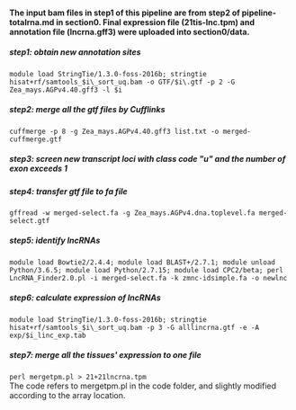 #### The input bam files in step1 of this pipeline are from step2 of pipeline-totalrna.md in section0. Final expression file (21tis-lnc.tpm) and annotation file (lncrna.gff3) were uploaded into section0/data.
##### step1: obtain new annotation sites  
`module load StringTie/1.3.0-foss-2016b; stringtie hisat+rf/samtools_$i\_sort_uq.bam -o GTF/$i\.gtf -p 2 -G Zea_mays.AGPv4.40.gff3 -l $i`

##### step2: merge all the gtf files by Cufflinks
`cuffmerge -p 8 -g Zea_mays.AGPv4.40.gff3 list.txt -o merged-cuffmerge.gtf`  

##### step3: screen new transcript loci with class code "u" and the number of exon exceeds 1  

##### step4: transfer gtf file to fa file  
`gffread -w merged-select.fa -g Zea_mays.AGPv4.dna.toplevel.fa merged-select.gtf`  

##### step5: identify lncRNAs  
`module load Bowtie2/2.4.4; module load BLAST+/2.7.1; module unload Python/3.6.5; module load Python/2.7.15; module load CPC2/beta; perl LncRNA_Finder2.0.pl -i merged-select.fa -k zmnc-idsimple.fa -o newlnc`  

##### step6: calculate expression of lncRNAs  
`module load StringTie/1.3.0-foss-2016b; stringtie hisat+rf/samtools_$i\_sort_uq.bam -p 3 -G alllincrna.gtf -e -A exp/$i_linc_exp.tab`  

##### step7: merge all the tissues' expression to one file
`perl mergetpm.pl > 21+21lncrna.tpm`  
The code refers to mergetpm.pl in the code folder, and slightly modified according to the array location.

